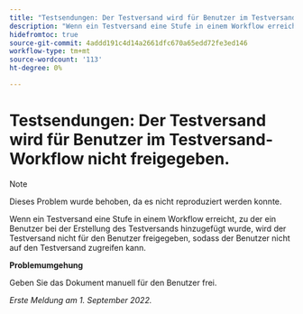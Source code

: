 ```yaml
---
title: "Testsendungen: Der Testversand wird für Benutzer im Testversand-Workflow nicht freigegeben."
description: "Wenn ein Testversand eine Stufe in einem Workflow erreicht, zu der ein Benutzer bei der Erstellung des Testversands hinzugefügt wurde, wird der Testversand nicht für den Benutzer freigegeben, und der Benutzer kann nicht auf den Testversand zugreifen."
hidefromtoc: true
source-git-commit: 4addd191c4d14a2661dfc670a65edd72fe3ed146
workflow-type: tm+mt
source-wordcount: '113'
ht-degree: 0%

---
```



# Testsendungen: Der Testversand wird für Benutzer im Testversand-Workflow nicht freigegeben.

<!--This issue is on the WF and WFP TOCs-->

>[!NOTE]
>
>Dieses Problem wurde behoben, da es nicht reproduziert werden konnte.

Wenn ein Testversand eine Stufe in einem Workflow erreicht, zu der ein Benutzer bei der Erstellung des Testversands hinzugefügt wurde, wird der Testversand nicht für den Benutzer freigegeben, sodass der Benutzer nicht auf den Testversand zugreifen kann.

**Problemumgehung**

Geben Sie das Dokument manuell für den Benutzer frei.

_Erste Meldung am 1. September 2022._

